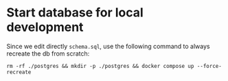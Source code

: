 # Start database for local development

Since we edit directly `schema.sql`, use the following command to always recreate the db from scratch:

```
rm -rf ./postgres && mkdir -p ./postgres && docker compose up --force-recreate
```
